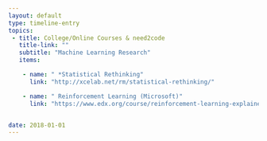 ```yaml
---
layout: default
type: timeline-entry
topics:
 - title: College/Online Courses & need2code
   title-link: ""
   subtitle: "Machine Learning Research"
   items:

    - name: " *Statistical Rethinking"
      link: "http://xcelab.net/rm/statistical-rethinking/"

    - name: " Reinforcement Learning (Microsoft)"
      link: "https://www.edx.org/course/reinforcement-learning-explained"


date: 2018-01-01
---
```

